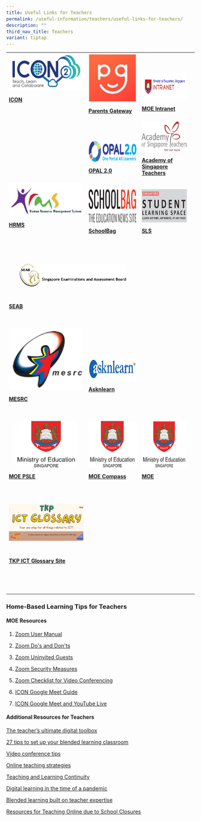 ```yaml
---
title: Useful Links for Teachers
permalink: /useful-information/teachers/useful-links-for-teachers/
description: ""
third_nav_title: Teachers
variant: tiptap
---
```

<table style="minWidth: 100px">
<colgroup>
<col>
<col>
<col>
<col>
</colgroup>
<tbody>
<tr>
<td rowspan="1" colspan="1">
<div class="isomer-image-wrapper">
<img style="margin: auto; outline: 0px; padding: 0px; border: none; max-width: 100%; clear: both; cursor: pointer; display: block; width: 233px; height: 101px;" height="auto" width="100%" alt="ICON2.png" src="/images/ICON2.png">
</div>
<p><strong><a href="https://icon.moe.edu.sg/" rel="noopener noreferrer nofollow" target="_blank"><u>ICON</u></a></strong>
</p>
<p>
<br>
</p>
</td>
<td rowspan="1" colspan="1">
<div class="isomer-image-wrapper">
<img style="margin: auto; outline: 0px; padding: 0px; border: none; max-width: 100%; clear: both; cursor: pointer; display: block;" height="auto" width="100%" alt="Parents Gateway.bmp" src="/images/Parents%20Gateway.bmp">
</div>
<p><strong><a href="https://pg.moe.edu.sg/" rel="noopener noreferrer nofollow" target="_blank"><u>Parents Gateway</u></a></strong>
</p>
</td>
<td rowspan="1" colspan="1">
<p>
<br>
</p>
<div class="isomer-image-wrapper">
<img style="margin: auto; outline: 0px; padding: 0px; border: none; max-width: 100%; clear: both; cursor: pointer; display: block; width: 257px; height: 73px;" height="auto" width="100%" alt="MOE Intranet.png" src="/images/MOE%20Intranet.png">
</div>
<p><strong><a href="http://intranet.moe.gov.sg/Pages/Home.aspx" rel="noopener noreferrer nofollow" target="_blank"><u>MOE Intranet</u></a></strong>
</p>
</td>
<td rowspan="1" colspan="1">
<p></p>
</td>
</tr>
<tr>
<td rowspan="1" colspan="1">
<p>
<br>
</p>
</td>
<td rowspan="1" colspan="1">
<p>
<br>
</p>
<div class="isomer-image-wrapper">
<img style="margin: auto; outline: 0px; padding: 0px; border: none; max-width: 100%; clear: both; cursor: pointer; display: block; width: 233px; height: 58px;" height="auto" width="100%" alt="OPAL 2.0.png" src="/images/OPAL%202.png">
</div>
<p><strong><a href="https://idm.opal2.moe.edu.sg/account/login?returnUrl=%2Fconnect%2Fauthorize%2Fcallback%3Fresponse_type%3Dcode%26client_id%3DOpal2WebApp%26state%3DrBldC8-eIC_F-e8RGM-3o04S4nSy8K40Sx6Wxoq2sL0b0%26redirect_uri%3Dhttps%253A%252F%252Fwww.opal2.moe.edu.sg%252Fapp%252Findex.html%26scope%3Dcxprofile%2520openid%2520cxDomainInternalApi%26code_challenge%3DVAUPMJ-nM4JDNxR04tWEjyGRq6ailQE7DzQxdKz9KqM%26code_challenge_method%3DS256%26nonce%3DrBldC8-eIC_F-e8RGM-3o04S4nSy8K40Sx6Wxoq2sL0b0" rel="noopener noreferrer nofollow" target="_blank"><u>OPAL 2.0</u></a></strong>
</p>
</td>
<td rowspan="1" colspan="1">
<div class="isomer-image-wrapper">
<img style="margin: auto; outline: 0px; padding: 0px; border: none; max-width: 100%; clear: both; cursor: pointer; display: block; width: 185px; height: 81px;" height="auto" width="100%" alt="Academy of Singapore Teachers.jpg" src="/images/Academy%20of%20Singapore%20Teachers.jpeg">
</div>
<p><strong><a href="https://academyofsingaporeteachers.moe.edu.sg/" rel="noopener noreferrer nofollow" target="_blank"><u>Academy of Singapore Teachers</u></a></strong>
</p>
</td>
<td rowspan="1" colspan="1">
<p></p>
</td>
</tr>
<tr>
<td rowspan="1" colspan="1">
<div class="isomer-image-wrapper">
<img style="margin: auto; outline: 0px; padding: 0px; border: none; max-width: 100%; clear: both; cursor: pointer; display: block; width: 233px; height: 89px;" height="auto" width="100%" alt="HRMS.jpg" src="/images/HRMS.jpeg">
</div>
<p><strong><a href="https://hrms.moe.gov.sg/" rel="noopener noreferrer nofollow" target="_blank"><u>HRMS</u></a></strong>
</p>
<p>
<br>
</p>
</td>
<td rowspan="1" colspan="1">
<div class="isomer-image-wrapper">
<img style="margin: auto; outline: 0px; padding: 0px; border: none; max-width: 100%; clear: both; cursor: pointer; display: block; width: 236px; height: 89px;" height="auto" width="100%" alt="SchoolBag.png" src="/images/SchoolBag.png">
</div>
<p><strong><a href="https://www.schoolbag.sg/" rel="noopener noreferrer nofollow" target="_blank"><u>SchoolBag</u></a></strong>
</p>
</td>
<td rowspan="1" colspan="1">
<div class="isomer-image-wrapper">
<img style="margin: auto; outline: 0px; padding: 0px; border: none; max-width: 100%; clear: both; cursor: pointer; display: block; width: 184px; height: 89px;" height="auto" width="100%" alt="SLS.jpg" src="/images/SLS.jpeg">
</div>
<p><strong><a href="http://learning.moe.edu.sg/" rel="noopener noreferrer nofollow" target="_blank"><u>SLS</u></a></strong>
</p>
</td>
<td rowspan="1" colspan="1">
<p></p>
</td>
</tr>
<tr>
<td rowspan="1" colspan="2">
<p>
<br>
</p>
<div class="isomer-image-wrapper">
<img style="margin: auto; outline: 0px; padding: 0px; border: none; max-width: 100%; clear: both; cursor: pointer; display: block; width: 284px; height: 60px;" height="auto" width="100%" alt="SEAB.png" src="/images/SEAB.png">
</div>
<p>
<br>
</p>
<p><strong><a href="https://www.seab.gov.sg/" rel="noopener noreferrer nofollow" target="_blank"><u>SEAB</u></a></strong>
</p>
<p>
<br>
</p>
</td>
<td rowspan="1" colspan="1">
<p>
<br>
<br>
</p>
</td>
<td rowspan="1" colspan="1">
<p></p>
</td>
</tr>
<tr>
<td rowspan="1" colspan="1">
<div class="isomer-image-wrapper">
<img style="margin: auto; outline: 0px; padding: 0px; border: none; max-width: 100%; clear: both; cursor: pointer; display: block;" height="auto" width="100%" alt="Mesrc.png" src="/images/Mesrc.png">
</div>
<p><strong><a href="https://lms.wizlearn.com/LMS/Login_main.aspx" rel="noopener noreferrer nofollow" target="_blank"><u>MESRC</u></a></strong>
</p>
<p>
<br>
</p>
</td>
<td rowspan="1" colspan="1">
<p></p>
<div class="isomer-image-wrapper">
<img style="margin: auto; outline: 0px; padding: 0px; border: none; max-width: 100%; clear: both; cursor: pointer; display: block; width: 276px; height: 70px;" height="auto" width="100%" alt="asknlearn.jpg" src="/images/asknlearn.jpeg">
</div>
<p></p>
<p><strong><a href="https://lms.wizlearn.com/LMS/Login_main.aspx" rel="noopener noreferrer nofollow" target="_blank"><u>Asknlearn</u></a></strong>
</p>
</td>
<td rowspan="1" colspan="1">
<p>
<br>
</p>
</td>
<td rowspan="1" colspan="1">
<p></p>
</td>
</tr>
<tr>
<td rowspan="1" colspan="1">
<div class="isomer-image-wrapper">
<img style="margin: auto; outline: 0px; padding: 0px; border: none; max-width: 100%; clear: both; cursor: pointer; display: block; width: 166px; height: 126px;" height="auto" width="100%" alt="MOE.png" src="/images/MOE.png">
</div>
<p><strong><a href="https://www.moe.gov.sg/microsites/psle/" rel="noopener noreferrer nofollow" target="_blank"><u>MOE PSLE</u></a></strong>
</p>
</td>
<td rowspan="1" colspan="1">
<div class="isomer-image-wrapper">
<img style="margin: auto; outline: 0px; padding: 0px; border: none; max-width: 100%; clear: both; cursor: pointer; display: block; width: 166px; height: 126px;" height="auto" width="100%" alt="MOE.png" src="/images/MOE.png">
</div>
<p><strong><a href="https://www.moe.gov.sg/compass" rel="noopener noreferrer nofollow" target="_blank"><u>MOE Compass</u></a></strong>
</p>
</td>
<td rowspan="1" colspan="1">
<div class="isomer-image-wrapper">
<img style="margin: auto; outline: 0px; padding: 0px; border: none; max-width: 100%; clear: both; cursor: pointer; display: block; width: 164px; height: 125px;" height="auto" width="100%" alt="MOE.png" src="/images/MOE.png">
</div>
<p><strong><a href="https://www.moe.gov.sg/" rel="noopener noreferrer nofollow" target="_blank"><u>MOE</u></a></strong>
</p>
</td>
<td rowspan="1" colspan="1">
<p></p>
</td>
</tr>
<tr>
<td rowspan="1" colspan="1">
<p>&nbsp;</p>
<div class="isomer-image-wrapper">
<img style="margin: auto; outline: 0px; padding: 0px; border: none; max-width: 100%; clear: both; display: block;" height="auto" width="100%" alt="TKP ICT Glossary Website.png" src="/images/TKP%20ICT%20Glossary%20Website.png">
</div>
<p>
<br>
</p>
<p><strong><a href="https://sites.google.com/moe.edu.sg/tkp-ict-glossary/home" rel="noopener noreferrer nofollow" target="_blank"><u>TKP ICT Glossary Site</u></a></strong>
</p>
<p>
<br>
</p>
<p>
<br>
</p>
</td>
<td rowspan="1" colspan="1">
<p>&nbsp;</p>
</td>
<td rowspan="1" colspan="1">
<p>&nbsp;</p>
</td>
<td rowspan="1" colspan="1">
<p></p>
</td>
</tr>
</tbody>
</table>
<h3>Home-Based Learning Tips for Teachers</h3>
<h4>MOE Resources</h4>
<ol data-tight="true" class="tight">
<li>
<p><a href="/files/Zoom%20User%20Manual.pdf" rel="noopener noreferrer nofollow" target="_blank">Zoom User Manual</a>
</p>
</li>
<li>
<p><a href="/files/Zoom%20Do's%20and%20Don'ts.pdf" rel="noopener noreferrer nofollow" target="_blank">Zoom Do's and Don'ts</a>
</p>
</li>
<li>
<p><a href="/files/Zoom%20Uninvited%20Guests.pdf" rel="noopener noreferrer nofollow" target="_blank">Zoom Uninvited Guests</a>
</p>
</li>
<li>
<p><a href="/files/Zoom%20Security%20Measures.pdf" rel="noopener noreferrer nofollow" target="_blank">Zoom Security Measures</a>
</p>
</li>
<li>
<p><a href="/files/Zoom%20Checklist%20for%20Video%20Conferencing.pdf" rel="noopener noreferrer nofollow" target="_blank">Zoom Checklist for Video Conferencing</a>
</p>
</li>
<li>
<p><a href="/files/ICON%20Google%20Meet%20Guide.pdf" rel="noopener noreferrer nofollow" target="_blank">ICON Google Meet Guide</a>
</p>
</li>
<li>
<p><a href="/files/ICON%20Google%20Meet%20and%20YouTube%20Live.pdf" rel="noopener noreferrer nofollow" target="_blank">ICON Google Meet and YouTube Live</a>
</p>
</li>
</ol>
<h4>Additional Resources for Teachers</h4>
<p><a href="https://www.nie.edu.sg/niews/june2020/the-teacher-ultimate-digital-toolbox.html" rel="noopener noreferrer nofollow" target="_blank">The teacher’s ultimate digital toolbox</a>
</p>
<p><a href="https://www.legendsoflearning.com/blog/27-tips-blended-learning" rel="noopener noreferrer nofollow" target="_blank">27 tips to set up your blended learning classroom</a>
</p>
<p><a href="https://sites.google.com/g.nie.edu.sg/nievideomeetingplatforms/video-conference-tips" rel="noopener noreferrer nofollow" target="_blank">Video conference tips</a>
</p>
<p><a href="https://sites.google.com/g.nie.edu.sg/nievideomeetingplatforms/online-teaching-strategies" rel="noopener noreferrer nofollow" target="_blank">Online teaching strategies</a>
</p>
<p><a href="https://sites.google.com/g.nie.edu.sg/in-learning-resource-sites/home" rel="noopener noreferrer nofollow" target="_blank">Teaching and Learning Continuity</a>
</p>
<p><a href="https://singteach.nie.edu.sg/vsl-digital-learning" rel="noopener noreferrer nofollow" target="_blank">Digital learning in the time of a pandemic</a>
</p>
<p><a href="https://www.edutopia.org/article/blended-learning-built-teacher-expertise" rel="noopener noreferrer nofollow" target="_blank">Blended learning built on teacher expertise</a>
</p>
<p><a href="https://www.theedublogger.com/teaching-online-school-closures" rel="noopener noreferrer nofollow" target="_blank">Resources for Teaching Online due to School Closures</a>
</p>